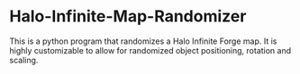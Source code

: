 # Halo-Infinite-Map-Randomizer
This is a python program that randomizes a Halo Infinite Forge map. It is highly customizable to allow for randomized object positioning, rotation and scaling.
